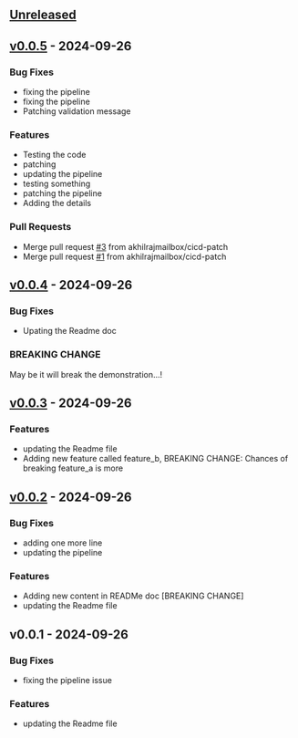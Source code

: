 <a name="unreleased"></a>
## [Unreleased]


<a name="v0.0.5"></a>
## [v0.0.5] - 2024-09-26
### Bug Fixes
- fixing the pipeline
- fixing the pipeline
- Patching validation message

### Features
- Testing the code
- patching
- updating the pipeline
- testing something
- patching the pipeline
- Adding the details

### Pull Requests
- Merge pull request [#3](https://github.com/akhilrajmailbox/git-chglog-pipeline/issues/3) from akhilrajmailbox/cicd-patch
- Merge pull request [#1](https://github.com/akhilrajmailbox/git-chglog-pipeline/issues/1) from akhilrajmailbox/cicd-patch


<a name="v0.0.4"></a>
## [v0.0.4] - 2024-09-26
### Bug Fixes
- Upating the Readme doc

### BREAKING CHANGE

May be it will break the demonstration...!


<a name="v0.0.3"></a>
## [v0.0.3] - 2024-09-26
### Features
- updating the Readme file
- Adding new feature called feature_b, BREAKING CHANGE: Chances of breaking feature_a is more


<a name="v0.0.2"></a>
## [v0.0.2] - 2024-09-26
### Bug Fixes
- adding one more line
- updating the pipeline

### Features
- Adding new content in READMe doc [BREAKING CHANGE]
- updating the Readme file


<a name="v0.0.1"></a>
## v0.0.1 - 2024-09-26
### Bug Fixes
- fixing the pipeline issue

### Features
- updating the Readme file


[Unreleased]: https://github.com/akhilrajmailbox/git-chglog-pipeline/compare/v0.0.5...HEAD
[v0.0.5]: https://github.com/akhilrajmailbox/git-chglog-pipeline/compare/v0.0.4...v0.0.5
[v0.0.4]: https://github.com/akhilrajmailbox/git-chglog-pipeline/compare/v0.0.3...v0.0.4
[v0.0.3]: https://github.com/akhilrajmailbox/git-chglog-pipeline/compare/v0.0.2...v0.0.3
[v0.0.2]: https://github.com/akhilrajmailbox/git-chglog-pipeline/compare/v0.0.1...v0.0.2
